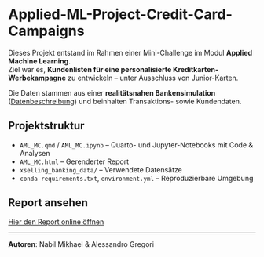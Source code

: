 # Applied-ML-Project-Credit-Card-Campaigns

Dieses Projekt entstand im Rahmen einer Mini-Challenge im Modul **Applied Machine Learning**.  
Ziel war es, **Kundenlisten für eine personalisierte Kreditkarten-Werbekampagne** zu entwickeln – unter Ausschluss von Junior-Karten.  

Die Daten stammen aus einer **realitätsnahen Bankensimulation** ([Datenbeschreibung](https://sorry.vse.cz/~berka/challenge/PAST/index.html)) und beinhalten Transaktions- sowie Kundendaten.  

## Projektstruktur
- `AML_MC.qmd` / `AML_MC.ipynb` – Quarto- und Jupyter-Notebooks mit Code & Analysen  
- `AML_MC.html` – Gerenderter Report  
- `xselling_banking_data/` – Verwendete Datensätze  
- `conda-requirements.txt`, `environment.yml` – Reproduzierbare Umgebung  

## Report ansehen
[Hier den Report online öffnen](https://nabilmik.github.io/Applied-ML-Project-Credit-Card-Campaigns/AML_MC.html)

---
**Autoren**: Nabil Mikhael & Alessandro Gregori

